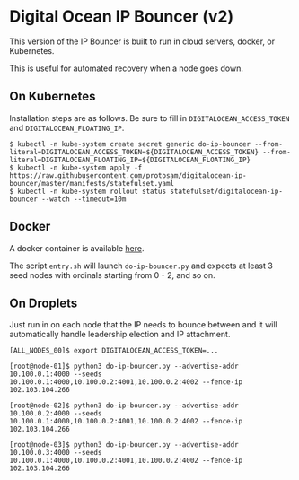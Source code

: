 # Digital Ocean IP Bouncer (v2)
This version of the IP Bouncer is built to run in cloud servers, docker, or Kubernetes.

This is useful for automated recovery when a node goes down.

## On Kubernetes
Installation steps are as follows. Be sure to fill in `DIGITALOCEAN_ACCESS_TOKEN` and `DIGITALOCEAN_FLOATING_IP`.
```text
$ kubectl -n kube-system create secret generic do-ip-bouncer --from-literal=DIGITALOCEAN_ACCESS_TOKEN=${DIGITALOCEAN_ACCESS_TOKEN} --from-literal=DIGITALOCEAN_FLOATING_IP=${DIGITALOCEAN_FLOATING_IP}
$ kubectl -n kube-system apply -f https://raw.githubusercontent.com/protosam/digitalocean-ip-bouncer/master/manifests/statefulset.yaml
$ kubectl -n kube-system rollout status statefulset/digitalocean-ip-bouncer --watch --timeout=10m
```

## Docker
A docker container is available [here](https://github.com/protosam/digitalocean-ip-bouncer/pkgs/container/digitalocean-ip-bouncer).

The script `entry.sh` will launch `do-ip-bouncer.py` and expects at least 3 seed nodes with ordinals starting from 0 - 2, and so  on.

## On Droplets
Just run in on each node that the IP needs to bounce between and it will automatically handle leadership election and IP attachment.
```text
[ALL_NODES_00]$ export DIGITALOCEAN_ACCESS_TOKEN=...

[root@node-01]$ python3 do-ip-bouncer.py --advertise-addr 10.100.0.1:4000 --seeds 10.100.0.1:4000,10.100.0.2:4001,10.100.0.2:4002 --fence-ip 102.103.104.266

[root@node-02]$ python3 do-ip-bouncer.py --advertise-addr 10.100.0.2:4000 --seeds 10.100.0.1:4000,10.100.0.2:4001,10.100.0.2:4002 --fence-ip 102.103.104.266

[root@node-03]$ python3 do-ip-bouncer.py --advertise-addr 10.100.0.3:4000 --seeds 10.100.0.1:4000,10.100.0.2:4001,10.100.0.2:4002 --fence-ip 102.103.104.266
```